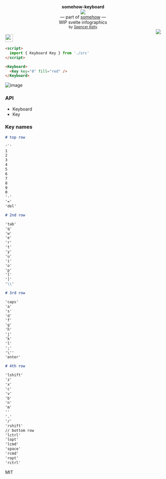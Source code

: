 <div align="center">
  <div><b>somehow-keyboard</b></div>
  <img src="https://user-images.githubusercontent.com/399657/68222691-6597f180-ffb9-11e9-8a32-a7f38aa8bded.png"/>
  <div>— part of <a href="https://github.com/spencermountain/somehow">somehow</a> —</div>
  <div>WIP svelte infographics</div>
  <div align="center">
    <sub>
      by
      <a href="https://spencermounta.in/">Spencer Kelly</a> 
    </sub>
  </div>
</div>
<div align="right">
  <a href="https://npmjs.org/package/somehow-keyboard">
    <img src="https://img.shields.io/npm/v/somehow-keyboard.svg?style=flat-square" />
  </a>
</div>
<img height="25px" src="https://user-images.githubusercontent.com/399657/68221862-17ceb980-ffb8-11e9-87d4-7b30b6488f16.png"/>

```html
<script>
  import { Keyboard Key } from './src'
</script>

<Keyboard>
  <Key key="8" fill="red" />
</Keyboard>
```

![image](https://user-images.githubusercontent.com/399657/95099270-aafafc80-06fd-11eb-82da-e9c05a74d292.png)

### API

- Keyboard
- Key

### Key names

```md
# top row

'`'
1
2
3
4
5
6
7
8
9
0
'-'
'='
'del'

# 2nd row

'tab'
'q'
'w'
'e'
'r'
't'
'y'
'u'
'i'
'o'
'p'
'['
']'
'\\'

# 3rd row

'caps'
'a'
's'
'd'
'f'
'g'
'h'
'j'
'k'
'l'
';'
'\''
'enter'

# 4th row

'lshift'
'z'
'x'
'c'
'v'
'b'
'n'
'm'
''
'.'
'/'
'rshift'
// bottom row
'lctrl'
'lopt'
'lcmd'
'space'
'rcmd'
'ropt'
'rctrl'
```

MIT
